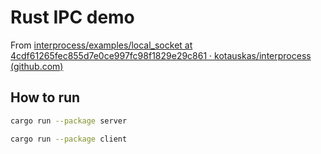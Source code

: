 # Rust IPC demo

From [interprocess/examples/local_socket at 4cdf61265fec855d7e0ce997fc98f1829e29c861 · kotauskas/interprocess (github.com)](https://github.com/kotauskas/interprocess/tree/4cdf61265fec855d7e0ce997fc98f1829e29c861/examples/local_socket)

## How to run

```bash
cargo run --package server
```

```bash
cargo run --package client
```
